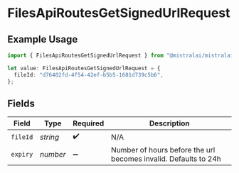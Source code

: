 # FilesApiRoutesGetSignedUrlRequest

## Example Usage

```typescript
import { FilesApiRoutesGetSignedUrlRequest } from "@mistralai/mistralai/models/operations";

let value: FilesApiRoutesGetSignedUrlRequest = {
  fileId: "d76402fd-4f54-42ef-b5b5-1681d739c5b6",
};
```

## Fields

| Field                                                           | Type                                                            | Required                                                        | Description                                                     |
| --------------------------------------------------------------- | --------------------------------------------------------------- | --------------------------------------------------------------- | --------------------------------------------------------------- |
| `fileId`                                                        | *string*                                                        | :heavy_check_mark:                                              | N/A                                                             |
| `expiry`                                                        | *number*                                                        | :heavy_minus_sign:                                              | Number of hours before the url becomes invalid. Defaults to 24h |